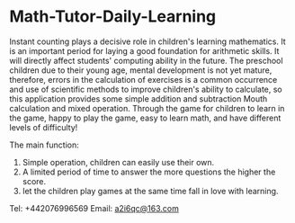 # Math-Tutor-Daily-Learning

Instant counting plays a decisive role in children's learning mathematics. It is an important period for laying a good foundation for arithmetic skills. It will directly affect students' computing ability in the future. The preschool children due to their young age, mental development is not yet mature, therefore, errors in the calculation of exercises is a common occurrence and use of scientific methods to improve children's ability to calculate, so this application provides some simple addition and subtraction Mouth calculation and mixed operation. Through the game for children to learn in the game, happy to play the game, easy to learn math, and have different levels of difficulty!

The main function:
1. Simple operation, children can easily use their own.
2. A limited period of time to answer the more questions the higher the score.
3. let the children play games at the same time fall in love with learning.

Tel: +442076996569
Email: a2i6qc@163.com

